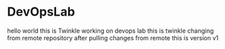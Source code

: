 # DevOpsLab
hello world 
this is Twinkle working on devops lab
this is twinkle changing from remote repository after pulling changes from remote
this is version v1
